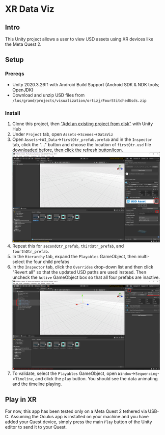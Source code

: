 # XR Data Viz
## Intro
This Unity project allows a user to view USD assets using XR devices like the Meta Quest 2.

## Setup
### Prereqs
- Unity 2020.3.26f1 with Android Build Support (Android SDK & NDK tools; OpenJDK)
- Download and unzip USD files from `/lus/grand/projects/visualization/ortizj/FourStitchedUsds.zip`

### Install
1. Clone this project, then ["Add an existing project from disk"](https://docs.unity3d.com/hub/manual/AddProject.html#add-an-existing-project-from-your-disk) with Unity Hub
1. Under `Project` tab, open `Assets`->`Scenes`->`DataViz`
1. Open `Assets`->`AI_Data`->`firstQtr_prefab.prefab` and in the `Inspector` tab, click the "..." button and choose the location of `firstQtr.usd` file downloaded before, then click the refresh button/icon. ![](Screenshots/Screenshot1.png)
1. Repeat this for `secondQtr_prefab`, `thirdQtr_prefab`, and `fourthQtr_prefab`.
1. In the `Hierarchy` tab, expand the `Playables` GameObject, then multi-select the four child prefabs
1. In the `Inspector` tab, click the `Overrides` drop-down list and then click "Revert all" so that the updated USD paths are used instead. Then uncheck the `Active` GameObject box so that all four prefabs are inactive. ![](Screenshots/Screenshot2.png)
1. To validate, select the `Playables` GameObject, open `Window`->`Sequencing`->`Timeline`, and click the `play` button. You should see the data animating and the timeline playing.

## Play in XR
For now, this app has been tested only on a Meta Quest 2 tethered via USB-C. Assuming the Oculus app is installed on your machine and you have added your Quest device, simply press the main `Play` button of the Unity editor to send it to your Quest.